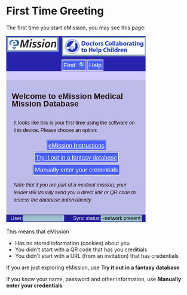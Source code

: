 # First Time Greeting

The first time you start eMission, you may see this page:

![](images/FirstTime.png)

This means that eMission 

* Has no stored information (cookies) about you
* You didn't start with a QR code that has you creditials
* You didn't start with a URL (from an invitation) that has credentials

If you are just exploring eMission, use **Try it out in a fantasy database**

If you know your name, password and other information, use
**Manually enter your credentials**
